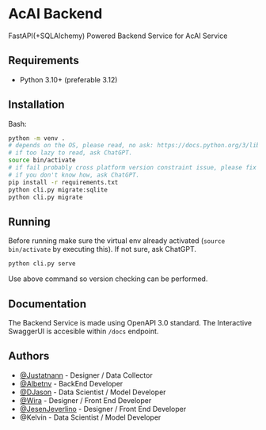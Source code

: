 # AcAI Backend

FastAPI(+SQLAlchemy) Powered Backend Service for AcAI Service

## Requirements

- Python 3.10+ (preferable 3.12)

## Installation

Bash:

```bash
python -m venv .
# depends on the OS, please read, no ask: https://docs.python.org/3/library/venv.html
# if too lazy to read, ask ChatGPT.
source bin/activate 
# if fail probably cross platform version constraint issue, please fix it by the lastest one available in your platform
# if you don't know how, ask ChatGPT.
pip install -r requirements.txt
python cli.py migrate:sqlite
python cli.py migrate 
```

## Running

Before running make sure the virtual env already activated (`source bin/activate` by executing this). If not sure, ask ChatGPT.

```bash
python cli.py serve
```

Use above command so version checking can be performed.

## Documentation

The Backend Service is made using OpenAPI 3.0 standard. The Interactive SwaggerUI is accesible within `/docs` endpoint.

## Authors

- [@Justatnann](https://www.github.com/Justatnann) - Designer / Data Collector
- [@Albetnv](https://www.github.com/albetnov) - BackEnd Developer
- [@DJason](https://www.github.com/Djason28) - Data Scientist / Model Developer
- [@Wira](https://www.github.com/Wira) - Designer / Front End Developer
- [@JesenJeverlino](https://www.github.com/JesenJeverlino) - Designer / Front End Developer
- @Kelvin - Data Scientist / Model Developer
